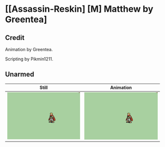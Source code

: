 # [\[Assassin-Reskin\] \[M\] Matthew by Greentea]

## Credit

Animation by Greentea.

Scripting by Pikmin1211.
	
## Unarmed

| Still | Animation |
| :---: | :-------: |
| ![Unarmed still](./Unarmed_000.png) | ![Unarmed animation](./Unarmed.gif) |
